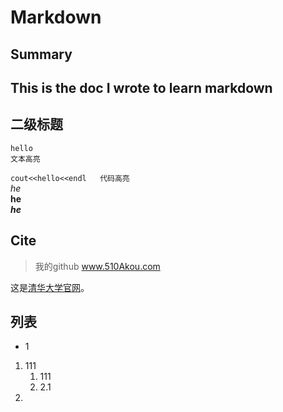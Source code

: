 # Markdown
## Summary  
This is the doc I wrote to learn markdown
---
## 二级标题
```
hello  
文本高亮
```  
`
cout<<hello<<endl  
代码高亮
`  
*he*  
**he**  
***he***  
## Cite
> 我的github www.510Akou.com  
   
这是[清华大学官网](http://www.hrbeu.edu.cn/)。
## 列表  
- 1
1. 111  
    1. 111  
    2. 2.1  
2. 
